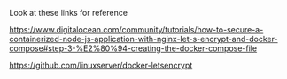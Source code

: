 Look at these links for reference

https://www.digitalocean.com/community/tutorials/how-to-secure-a-containerized-node-js-application-with-nginx-let-s-encrypt-and-docker-compose#step-3-%E2%80%94-creating-the-docker-compose-file

https://github.com/linuxserver/docker-letsencrypt
